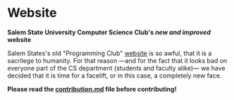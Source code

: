 # Website
**Salem State University Computer Science Club's _new and improved_ website**


Salem States's old "Programming Club" [website](http://cs.salemstate.edu/~byi/progClub/progClub_www/SSU_contests/) is so awful, that it is a sacrilege to humanity. For that reason —and for the fact that it looks bad on everyone part of the CS department (students and faculty alike)— we have decided that it is time for a facelift, or in this case, a completely new face.

**Please __read__ the [contribution.md](https://github.com/BadEngineers/Club-Website/blob/master/CONTRIBUTING.md) file before contributing!**
